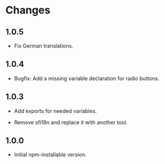 Changes
=======

1.0.5
-----

* Fix German translations.


1.0.4
-----

- Bugfix: Add a missing variable declaration for radio buttons.


1.0.3
-----

- Add exports for needed variables.

- Remove sfi18n and replace it with another tool.


1.0.0
-----

- Initial npm-installable version.
